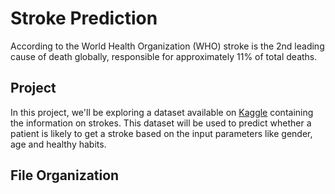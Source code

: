 # Stroke Prediction

According to the World Health Organization (WHO) stroke is the 2nd leading cause of death globally, responsible for approximately 11% of total deaths.

## Project
In this project, we'll be exploring a dataset available on [Kaggle](https://www.kaggle.com/fedesoriano/stroke-prediction-dataset) containing the information on strokes. This dataset will be used to predict whether a patient is likely to get a stroke based on the input parameters like gender, age and healthy habits.

## File Organization
